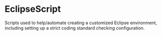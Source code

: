 EclipseScript
=============

Scripts used to help/automate creating a customized Eclipse environment, including setting up a strict coding standard checking configuration.
